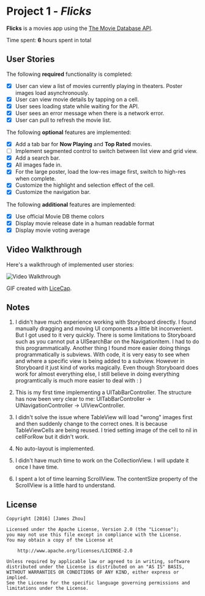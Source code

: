 # Project 1 - *Flicks*

**Flicks** is a movies app using the [The Movie Database API](http://docs.themoviedb.apiary.io/#).

Time spent: **6** hours spent in total

## User Stories

The following **required** functionality is completed:

- [x] User can view a list of movies currently playing in theaters. Poster images load asynchronously.
- [x] User can view movie details by tapping on a cell.
- [x] User sees loading state while waiting for the API.
- [x] User sees an error message when there is a network error.
- [x] User can pull to refresh the movie list.

The following **optional** features are implemented:

- [x] Add a tab bar for **Now Playing** and **Top Rated** movies.
- [ ] Implement segmented control to switch between list view and grid view.
- [x] Add a search bar.
- [x] All images fade in.
- [x] For the large poster, load the low-res image first, switch to high-res when complete.
- [x] Customize the highlight and selection effect of the cell.
- [x] Customize the navigation bar.

The following **additional** features are implemented:

- [x] Use official Movie DB theme colors
- [x] Display movie release date in a human readable format
- [x] Display movie voting average

## Video Walkthrough

Here's a walkthrough of implemented user stories:

<img src='http://i.imgur.com/link/to/your/gif/file.gif' title='Video Walkthrough' width='' alt='Video Walkthrough' />

GIF created with [LiceCap](http://www.cockos.com/licecap/).

## Notes

1. I didn't have much experience working with Storyboard directly. I found manually dragging and moving UI components a little bit inconvenient. But I got used to it very quickly. There is some limitations to Storyboard such as you cannot put a UISearchBar on the NavigationItem. I had to do this programmatically. Another thing I found more easier doing things programmatically is subviews. With code, it is very easy to see when and where a specific view is being added to a subview. However in Storyboard it just kind of works magically. Even though Storyboard does work for almost everything else, I still believe in doing everything programtically is much more easier to deal with : )

2. This is my first time implementing a UITabBarController. The structure has now been very clear to me: UITabBarController -> UINavigationController -> UIViewController.

3. I didn't solve the issue where TableView will load "wrong" images first and then suddenly change to the correct ones. It is because TableViewCells are being reused. I tried setting image of the cell to nil in cellForRow but it didn't work.

4. No auto-layout is implemented.

5. I didn't have much time to work on the CollectionView. I will update it once I have time.

6. I spent a lot of time learning ScrollView. The contentSize property of the ScrollView is a little hard to understand.


## License

    Copyright [2016] [James Zhou]

    Licensed under the Apache License, Version 2.0 (the "License");
    you may not use this file except in compliance with the License.
    You may obtain a copy of the License at

        http://www.apache.org/licenses/LICENSE-2.0

    Unless required by applicable law or agreed to in writing, software
    distributed under the License is distributed on an "AS IS" BASIS,
    WITHOUT WARRANTIES OR CONDITIONS OF ANY KIND, either express or implied.
    See the License for the specific language governing permissions and
    limitations under the License.